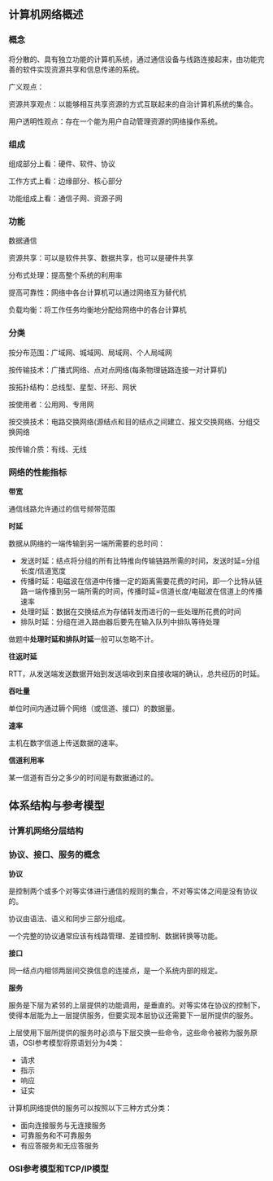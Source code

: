 ## 计算机网络概述

### 概念

将分散的、具有独立功能的计算机系统，通过通信设备与线路连接起来，由功能完善的软件实现资源共享和信息传递的系统。

广义观点：

资源共享观点：以能够相互共享资源的方式互联起来的自治计算机系统的集合。

用户透明性观点：存在一个能为用户自动管理资源的网络操作系统。

### 组成

组成部分上看：硬件、软件、协议

工作方式上看：边缘部分、核心部分

功能组成上看：通信子网、资源子网

### 功能

数据通信

资源共享：可以是软件共享、数据共享，也可以是硬件共享

分布式处理：提高整个系统的利用率

提高可靠性：网络中各台计算机可以通过网络互为替代机

负载均衡：将工作任务均衡地分配给网络中的各台计算机

### 分类

按分布范围：广域网、城域网、局域网、个人局域网

按传输技术：广播式网络、点对点网络(每条物理链路连接一对计算机)

按拓扑结构：总线型、星型、环形、网状

按使用者：公用网、专用网

按交换技术：电路交换网络(源结点和目的结点之间建立、报文交换网络、分组交换网络

按传输介质：有线、无线

### 网络的性能指标

**带宽**

通信线路允许通过的信号频带范围

**时延**

数据从网络的一端传输到另一端所需要的总时间：

* 发送时延：结点将分组的所有比特推向传输链路所需的时间，发送时延=分组长度/信道宽度
* 传播时延：电磁波在信道中传播一定的距离需要花费的时间，即一个比特从链路一端传播到另一端所需的时间，传播时延=信道长度/电磁波在信道上的传播速率
* 处理时延：数据在交换结点为存储转发而进行的一些处理所花费的时间
* 排队时延：分组在进入路由器后要先在输入队列中排队等待处理

做题中**处理时延和排队时延**一般可以忽略不计。

**往返时延**

RTT，从发送端发送数据开始到发送端收到来自接收端的确认，总共经历的时延。

**吞吐量**

单位时间内通过耨个网络（或信道、接口）的数据量。

**速率**

主机在数字信道上传送数据的速率。

**信道利用率**

某一信道有百分之多少的时间是有数据通过的。



## 体系结构与参考模型

### 计算机网络分层结构



### 协议、接口、服务的概念

**协议**

是控制两个或多个对等实体进行通信的规则的集合，不对等实体之间是没有协议的。

协议由语法、语义和同步三部分组成。

一个完整的协议通常应该有线路管理、差错控制、数据转换等功能。

**接口**

同一结点内相邻两层间交换信息的连接点，是一个系统内部的规定。

**服务**

服务是下层为紧邻的上层提供的功能调用，是垂直的。对等实体在协议的控制下，使得本层能为上一层提供服务，但要实现本层协议还需要下一层所提供的服务。

上层使用下层所提供的服务时必须与下层交换一些命令，这些命令被称为服务原语，OSI参考模型将原语划分为4类：

* 请求
* 指示
* 响应
* 证实

计算机网络提供的服务可以按照以下三种方式分类：

* 面向连接服务与无连接服务
* 可靠服务和不可靠服务
* 有应答服务和无应答服务

### OSI参考模型和TCP/IP模型

